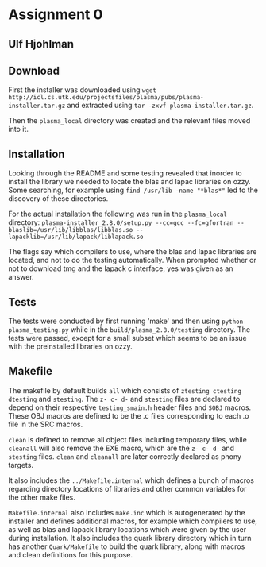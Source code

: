# Assignment 0
## Ulf Hjohlman

## Download

First the installer was downloaded using `wget http://icl.cs.utk.edu/projectsfiles/plasma/pubs/plasma-installer.tar.gz` and extracted using `tar -zxvf plasma-installer.tar.gz`.

Then the `plasma_local` directory was created and the relevant files moved into it.

## Installation

Looking through the README and some testing revealed that inorder to install the library we needed to locate the blas and lapac libraries on ozzy. Some searching, for example using `find /usr/lib -name "*blas*"` led to the discovery of these directories.

For the actual installation the following was run in the `plasma_local` directory:
```plasma-installer_2.8.0/setup.py --cc=gcc --fc=gfortran --blaslib=/usr/lib/libblas/libblas.so --lapacklib=/usr/lib/lapack/liblapack.so```

The flags say which compilers to use, where the blas and lapac libraries are located, and not to do the testing automatically. When prompted whether or not to download tmg and the lapack c interface, yes was given as an answer.

## Tests

The tests were conducted by first running 'make' and then using `python plasma_testing.py` while in the `build/plasma_2.8.0/testing` directory. The tests were passed, except for a small subset which seems to be an issue with the preinstalled libraries on ozzy.

## Makefile

The makefile by default builds `all` which consists of `ztesting ctesting dtesting` and `stesting`. The `z- c- d-` and `stesting` files are declared to depend on their respective `testing_smain.h` header files and `SOBJ` macros. These OBJ macros are defined to be the .c files corresponding to each .o file in the SRC macros.

`clean` is defined to remove all object files including temporary files, while `cleanall` will also remove the EXE macro, which are the `z- c- d-` and `stesting` files. `clean` and `cleanall` are later correctly declared as phony targets.

It also includes the `../Makefile.internal` which defines a bunch of macros regarding directory locations of libraries and other common variables for the other make files.

`Makefile.internal` also includes `make.inc` which is autogenerated by the installer and defines additional macros, for example which compilers to use, as well as blas and lapack library locations which were given by the user during installation. It also includes the quark library directory which in turn has another `Quark/Makefile` to build the quark library, along with macros and clean definitions for this purpose.
